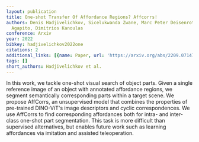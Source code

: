 ```yaml
---
layout: publication
title: One-shot Transfer Of Affordance Regions? Affcorrs!
authors: Denis Hadjivelichkov, Sicelukwanda Zwane, Marc Peter Deisenroth, Lourdes
  Agapito, Dimitrios Kanoulas
conference: Arxiv
year: 2022
bibkey: hadjivelichkov2022one
citations: 2
additional_links: [{name: Paper, url: 'https://arxiv.org/abs/2209.07147'}]
tags: []
short_authors: Hadjivelichkov et al.
---
```

In this work, we tackle one-shot visual search of object parts. Given a
single reference image of an object with annotated affordance regions, we
segment semantically corresponding parts within a target scene. We propose
AffCorrs, an unsupervised model that combines the properties of pre-trained
DINO-ViT's image descriptors and cyclic correspondences. We use AffCorrs to
find corresponding affordances both for intra- and inter-class one-shot part
segmentation. This task is more difficult than supervised alternatives, but
enables future work such as learning affordances via imitation and assisted
teleoperation.
